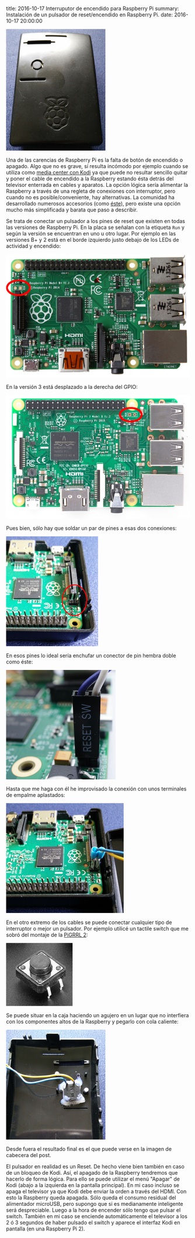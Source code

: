 title: 2016-10-17 Interruputor de encendido para Raspberry Pi
summary: Instalación de un pulsador de reset/encendido en Raspberry Pi.
date: 2016-10-17 20:00:00

![Raspberry Pi Logo](/images/posts/rpi_sw_4.jpg)

Una de las carencias de Raspberry Pi es la falta de botón de encendido o apagado. Algo que no es grave, sí resulta incómodo por ejemplo cuando se utiliza como [media center con Kodi](/2015/03/14/raspi2-kodi-tvheadend.html) ya que puede no resultar sencillo quitar y poner el cable de encendido a la Raspberry estando ésta detrás del televisor enterrada en cables y aparatos. La opción lógica sería alimentar la Raspberry a través de una regleta de conexiones con interruptor, pero cuando no es posible/conveniente, hay alternativas. La comunidad ha desarrollado numerosos accesorios (como [éste](https://www.pi-supply.com/product/pi-supply-raspberry-pi-power-switch/)), pero existe una opción mucho más simplificada y barata que paso a describir.

Se trata de conectar un pulsador a los pines de reset que existen en todas las versiones de Raspberry Pi. En la placa se señalan con la etiqueta `Run` y según la versión se encuentran en uno u otro lugar. Por ejemplo en las versiones B+ y 2 está en el borde izquierdo justo debajo de los LEDs de actividad y encendido:

![Raspberry Pi Logo](/images/posts/rpi_b.jpg)

En la versión 3 está desplazado a la derecha del GPIO:

![Raspberry Pi Logo](/images/posts/rpi_3.jpg)

Pues bien, sólo hay que soldar un par de pines a esas dos conexiones:

![Raspberry Pi Logo](/images/posts/rpi_sw_1.jpg)

En esos pines lo ideal sería enchufar un conector de pin hembra doble como éste:

![Raspberry Pi Logo](/images/posts/rpi_sw_5.png)

Hasta que me haga con él he improvisado la conexión con unos terminales de empalme aplastados:

![Raspberry Pi Logo](/images/posts/rpi_sw_2.jpg)

En el otro extremo de los cables se puede conectar cualquier tipo de interruptor o mejor un pulsador. Por ejemplo utilicé un tactile switch que me sobró del montaje de la [PiGRRL 2](/2016/07/21/PIGRRL-2.html):

![Raspberry Pi Logo](/images/posts/tactile_switch.jpg)

Se puede situar en la caja haciendo un agujero en un lugar que no interfiera con los componentes altos de la Raspberry y pegarlo con cola caliente:

![Raspberry Pi Logo](/images/posts/rpi_sw_3.jpg)

Desde fuera el resultado final es el que puede verse en la imagen de cabecera del post.

El pulsador en realidad es un Reset. De hecho viene bien también en caso de un bloqueo de Kodi. Así, el apagado de la Raspberry tendremos que hacerlo de forma lógica. Para ello se puede utilizar el menú "Apagar" de Kodi (abajo a la izquierda en la pantalla principal). En mi caso incluso se apaga el televisor ya que Kodi debe enviar la orden a través del HDMI. Con esto la Raspberry queda apagada. Sólo queda el consumo residual del alimentador microUSB, pero supongo que si es medianamente inteligente será despreciable. Luego a la hora de encender sólo tengo que pulsar el switch. También en mi caso se enciende automáticamente el televisor a los 2 ó 3 segundos de haber pulsado el switch y aparece el interfaz Kodi en pantalla (en una Raspberry Pi 2).
